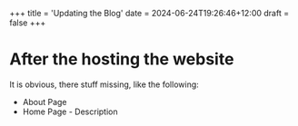 +++
title = 'Updating the Blog'
date = 2024-06-24T19:26:46+12:00
draft = false
+++

# After the hosting the website
It is obvious, there stuff missing, like the following:
- About Page
- Home Page - Description


